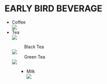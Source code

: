 <!DOCTYPE html>
<html lang="en">
<head>
  <meta charset="UTF-8">
  <title>EARLY BIRD BEVERAGE/</title>
</head>
<style>
</style>
<body>
  <main>
<h1>EARLY BIRD BEVERAGE</h1>
  <ul>
  <li>Coffee</li>
  <img src="images/Almond-Milk-Coffee-001.webp">
  <li>Tea</li>
  <img src="images/pexels-photo-2659387.jpeg">
  <dl>
  <dd>Black Tea</dd>  
  <img src="images/istockphoto-478987868-612x612.jpg">
  <dd>Green Tea</dd>
  <img src="images/cups-green-tea-table-wooden-background-61901598.jpg">
  </dl>
  <ul>

  <ul>
<li>Milk</li>
<img src="images/200377-050-4326767F.webp">
<ul>

  <main>
  </body>
  </html>
